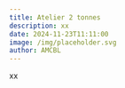 ```yaml
---
title: Atelier 2 tonnes
description: xx
date: 2024-11-23T11:11:00
image: /img/placeholder.svg
author: AMCBL
---
```

xx
